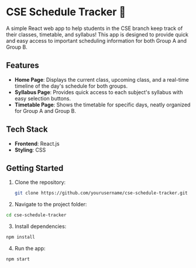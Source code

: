 # CSE Schedule Tracker 🚀

A simple React web app to help students in the CSE branch keep track of their classes, timetable, and syllabus! This app is designed to provide quick and easy access to important scheduling information for both Group A and Group B.

## Features

- **Home Page**: Displays the current class, upcoming class, and a real-time timeline of the day's schedule for both groups.
- **Syllabus Page**: Provides quick access to each subject's syllabus with easy selection buttons.
- **Timetable Page**: Shows the timetable for specific days, neatly organized for Group A and Group B.

## Tech Stack

- **Frontend**: React.js
- **Styling**: CSS

## Getting Started

1. Clone the repository:
   ```bash
   git clone https://github.com/yourusername/cse-schedule-tracker.git
   ```
2. Navigate to the project folder:
  ```bash
  cd cse-schedule-tracker
  ```
3. Install dependencies:
  ```bash
  npm install
  ```
4. Run the app:
  ```bash
  npm start
  ```
